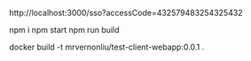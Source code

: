 http://localhost:3000/sso?accessCode=432579483254325432


npm i
npm start
npm run build

docker build -t mrvernonliu/test-client-webapp:0.0.1 .